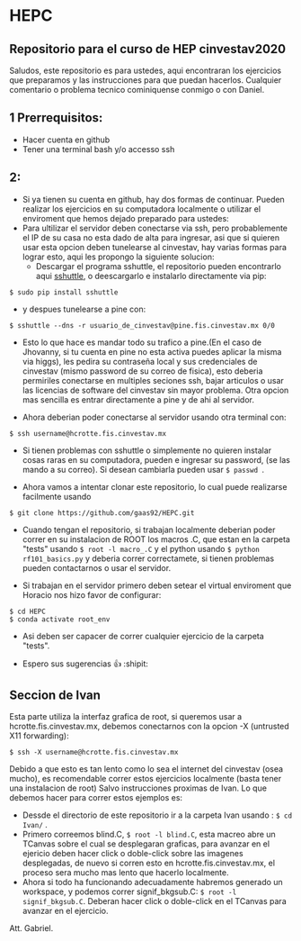 # HEPC
## Repositorio para el curso de HEP cinvestav2020
Saludos, este repositorio es para ustedes, aqui encontraran los ejercicios que preparamos y las instrucciones para que puedan hacerlos. 
Cualquier comentario o problema tecnico cominiquense conmigo o con Daniel.
## 1 Prerrequisitos:
- Hacer cuenta en github
- Tener una terminal bash y/o accesso ssh 
## 2:
- Si ya tienen su cuenta en github, hay dos formas de continuar. Pueden realizar los ejercicios en su computadora localmente o utilizar el enviroment que hemos dejado preparado para ustedes:
- Para ultilizar el servidor deben conectarse via ssh, pero probablemente el IP de su casa no esta dado de alta para ingresar, asi que si quieren usar esta opcion deben tunelearse al cinvestav,
hay varias formas para lograr esto, aqui les propongo la siguiente solucion:
  - Descargar el programa sshuttle, el repositorio pueden encontrarlo aqui [sshuttle](https://github.com/sshuttle/sshuttle), o deescargarlo e instalarlo directamente via pip:
```
$ sudo pip install sshuttle
```
  - y despues tunelearse a pine con:
```
$ sshuttle --dns -r usuario_de_cinvestav@pine.fis.cinvestav.mx 0/0
```
- Esto lo que hace es mandar todo su trafico a pine.(En el caso de Jhovanny, si tu cuenta en pine no esta activa puedes aplicar la misma via higgs), les pedira su contraseña local y sus credenciales de cinvestav (mismo password de su correo de fisica), esto deberia permiriles conectarse en multiples seciones ssh, bajar articulos o usar las licencias de software del cinvestav sin mayor problema. Otra opcion mas sencilla es entrar directamente a pine y de ahi al servidor.
  
- Ahora deberian poder conectarse al servidor usando otra terminal con:
```
$ ssh username@hcrotte.fis.cinvestav.mx
```
- Si tienen problemas con sshuttle o simplemente no quieren instalar cosas raras en su computadora, pueden 
e ingresar su password, (se las mando a su correo). Si desean cambiarla pueden usar ```$ passwd ```.

- Ahora vamos a intentar clonar este repositorio, lo cual puede realizarse facilmente usando 
```
$ git clone https://github.com/gaas92/HEPC.git
```

- Cuando tengan el repositorio, si trabajan localmente deberian poder correr en su instalacion de ROOT los  macros .C, que estan en la carpeta "tests" usando  ```$ root -l macro_.C``` y el python usando  ``` $ python rf101_basics.py ``` y deberia correr correctamete, si tienen problemas pueden contactarnos o usar el servidor. 

- Si trabajan en el servidor primero deben setear el virtual enviroment que Horacio nos hizo favor de configurar:

```
$ cd HEPC
$ conda activate root_env
```
- Asi deben ser capacer de correr cualquier ejercicio de la carpeta "tests".

- Espero sus sugerencias :+1: :shipit:

## Seccion de Ivan
Esta parte utiliza la interfaz grafica de root, si queremos usar  a hcrotte.fis.cinvestav.mx, debemos conectarnos con la opcion -X (untrusted X11 forwarding):
```
$ ssh -X username@hcrotte.fis.cinvestav.mx
```
Debido a que esto es tan lento como lo sea el internet del cinvestav (osea mucho), es recomendable correr estos ejercicios localmente (basta tener una instalacion de root)
Salvo instrucciones proximas de Ivan. Lo que debemos hacer para correr estos ejemplos es:

- Dessde el directorio de este repositorio ir a la carpeta Ivan usando :  ```$ cd Ivan/``` . 
- Primero correemos blind.C,  ``` $ root -l blind.C ```, esta macreo abre un TCanvas sobre el cual se desplegaran graficas, para avanzar en el ejericio deben hacer click o doble-click sobre las imagenes desplegadas, de nuevo si corren esto en hcrotte.fis.cinvestav.mx, el proceso sera mucho mas lento que hacerlo localmente. 
- Ahora si todo ha funcionando adecuadamente habremos generado un workspace, y podemos correr signif_bkgsub.C:  ``` $ root -l signif_bkgsub.C ```. Deberan hacer click o doble-click en el TCanvas para avanzar en el ejercicio. 


Att.
Gabriel.

